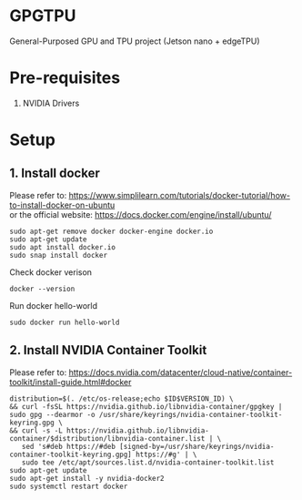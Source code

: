 # GPGTPU
General-Purposed GPU and TPU project (Jetson nano + edgeTPU)

# Pre-requisites
1. NVIDIA Drivers

# Setup
## 1. Install docker
Please refer to: https://www.simplilearn.com/tutorials/docker-tutorial/how-to-install-docker-on-ubuntu \
or the official website: https://docs.docker.com/engine/install/ubuntu/

```
sudo apt-get remove docker docker-engine docker.io
sudo apt-get update
sudo apt install docker.io
sudo snap install docker
```
Check docker verison
```
docker --version
```
Run docker hello-world
```
sudo docker run hello-world
```

## 2. Install NVIDIA Container Toolkit 
Please refer to: https://docs.nvidia.com/datacenter/cloud-native/container-toolkit/install-guide.html#docker



``` 
distribution=$(. /etc/os-release;echo $ID$VERSION_ID) \
&& curl -fsSL https://nvidia.github.io/libnvidia-container/gpgkey | sudo gpg --dearmor -o /usr/share/keyrings/nvidia-container-toolkit-keyring.gpg \
&& curl -s -L https://nvidia.github.io/libnvidia-container/$distribution/libnvidia-container.list | \
   sed 's#deb https://#deb [signed-by=/usr/share/keyrings/nvidia-container-toolkit-keyring.gpg] https://#g' | \
   sudo tee /etc/apt/sources.list.d/nvidia-container-toolkit.list
sudo apt-get update
sudo apt-get install -y nvidia-docker2
sudo systemctl restart docker
```

